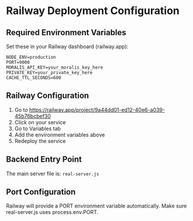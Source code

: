 # Railway Deployment Configuration

## Required Environment Variables
Set these in your Railway dashboard (railway.app):

```
NODE_ENV=production
PORT=9000
MORALIS_API_KEY=your_moralis_key_here
PRIVATE_KEY=your_private_key_here
CACHE_TTL_SECONDS=600
```

## Railway Configuration
1. Go to https://railway.app/project/9a44dd01-ed12-40e6-a039-45b76bcbef30
2. Click on your service
3. Go to Variables tab
4. Add the environment variables above
5. Redeploy the service

## Backend Entry Point
The main server file is: `real-server.js`

## Port Configuration
Railway will provide a PORT environment variable automatically.
Make sure real-server.js uses process.env.PORT.
